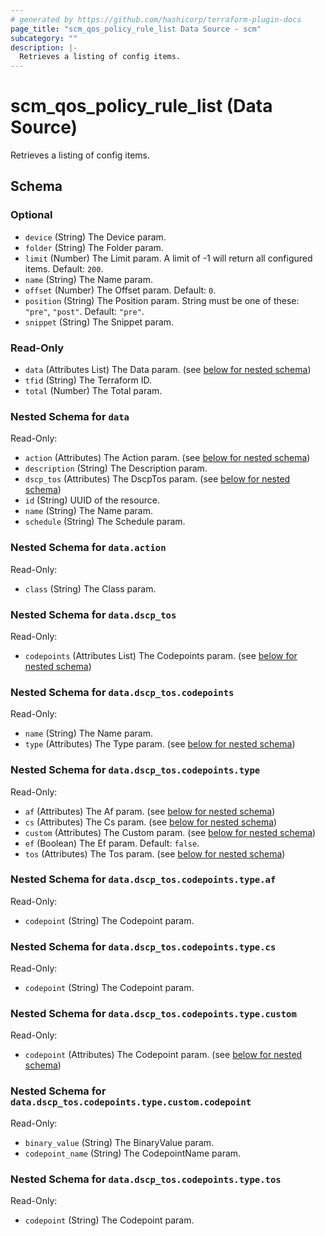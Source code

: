 ```yaml
---
# generated by https://github.com/hashicorp/terraform-plugin-docs
page_title: "scm_qos_policy_rule_list Data Source - scm"
subcategory: ""
description: |-
  Retrieves a listing of config items.
---
```


# scm_qos_policy_rule_list (Data Source)

Retrieves a listing of config items.



<!-- schema generated by tfplugindocs -->
## Schema

### Optional

- `device` (String) The Device param.
- `folder` (String) The Folder param.
- `limit` (Number) The Limit param. A limit of -1 will return all configured items. Default: `200`.
- `name` (String) The Name param.
- `offset` (Number) The Offset param. Default: `0`.
- `position` (String) The Position param. String must be one of these: `"pre"`, `"post"`. Default: `"pre"`.
- `snippet` (String) The Snippet param.

### Read-Only

- `data` (Attributes List) The Data param. (see [below for nested schema](#nestedatt--data))
- `tfid` (String) The Terraform ID.
- `total` (Number) The Total param.

<a id="nestedatt--data"></a>
### Nested Schema for `data`

Read-Only:

- `action` (Attributes) The Action param. (see [below for nested schema](#nestedatt--data--action))
- `description` (String) The Description param.
- `dscp_tos` (Attributes) The DscpTos param. (see [below for nested schema](#nestedatt--data--dscp_tos))
- `id` (String) UUID of the resource.
- `name` (String) The Name param.
- `schedule` (String) The Schedule param.

<a id="nestedatt--data--action"></a>
### Nested Schema for `data.action`

Read-Only:

- `class` (String) The Class param.


<a id="nestedatt--data--dscp_tos"></a>
### Nested Schema for `data.dscp_tos`

Read-Only:

- `codepoints` (Attributes List) The Codepoints param. (see [below for nested schema](#nestedatt--data--dscp_tos--codepoints))

<a id="nestedatt--data--dscp_tos--codepoints"></a>
### Nested Schema for `data.dscp_tos.codepoints`

Read-Only:

- `name` (String) The Name param.
- `type` (Attributes) The Type param. (see [below for nested schema](#nestedatt--data--dscp_tos--codepoints--type))

<a id="nestedatt--data--dscp_tos--codepoints--type"></a>
### Nested Schema for `data.dscp_tos.codepoints.type`

Read-Only:

- `af` (Attributes) The Af param. (see [below for nested schema](#nestedatt--data--dscp_tos--codepoints--type--af))
- `cs` (Attributes) The Cs param. (see [below for nested schema](#nestedatt--data--dscp_tos--codepoints--type--cs))
- `custom` (Attributes) The Custom param. (see [below for nested schema](#nestedatt--data--dscp_tos--codepoints--type--custom))
- `ef` (Boolean) The Ef param. Default: `false`.
- `tos` (Attributes) The Tos param. (see [below for nested schema](#nestedatt--data--dscp_tos--codepoints--type--tos))

<a id="nestedatt--data--dscp_tos--codepoints--type--af"></a>
### Nested Schema for `data.dscp_tos.codepoints.type.af`

Read-Only:

- `codepoint` (String) The Codepoint param.


<a id="nestedatt--data--dscp_tos--codepoints--type--cs"></a>
### Nested Schema for `data.dscp_tos.codepoints.type.cs`

Read-Only:

- `codepoint` (String) The Codepoint param.


<a id="nestedatt--data--dscp_tos--codepoints--type--custom"></a>
### Nested Schema for `data.dscp_tos.codepoints.type.custom`

Read-Only:

- `codepoint` (Attributes) The Codepoint param. (see [below for nested schema](#nestedatt--data--dscp_tos--codepoints--type--custom--codepoint))

<a id="nestedatt--data--dscp_tos--codepoints--type--custom--codepoint"></a>
### Nested Schema for `data.dscp_tos.codepoints.type.custom.codepoint`

Read-Only:

- `binary_value` (String) The BinaryValue param.
- `codepoint_name` (String) The CodepointName param.



<a id="nestedatt--data--dscp_tos--codepoints--type--tos"></a>
### Nested Schema for `data.dscp_tos.codepoints.type.tos`

Read-Only:

- `codepoint` (String) The Codepoint param.
